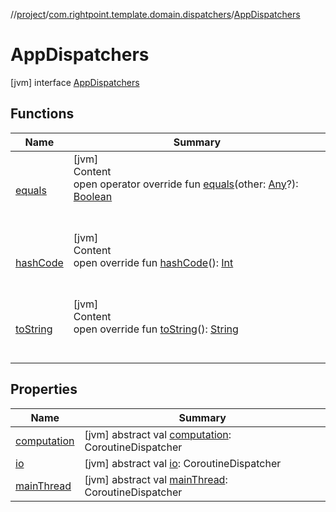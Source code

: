 //[project](../../index.md)/[com.rightpoint.template.domain.dispatchers](../index.md)/[AppDispatchers](index.md)



# AppDispatchers
[jvm] interface [AppDispatchers](index.md)


## Functions

|  Name|  Summary|
|---|---|
| [equals](https://kotlinlang.org/api/latest/jvm/stdlib/kotlin/-any/equals.html)| [jvm]  <br>Content  <br>open operator override fun [equals](https://kotlinlang.org/api/latest/jvm/stdlib/kotlin/-any/equals.html)(other: [Any](https://kotlinlang.org/api/latest/jvm/stdlib/kotlin/-any/index.html)?): [Boolean](https://kotlinlang.org/api/latest/jvm/stdlib/kotlin/-boolean/index.html)  <br><br><br>
| [hashCode](https://kotlinlang.org/api/latest/jvm/stdlib/kotlin/-any/hash-code.html)| [jvm]  <br>Content  <br>open override fun [hashCode](https://kotlinlang.org/api/latest/jvm/stdlib/kotlin/-any/hash-code.html)(): [Int](https://kotlinlang.org/api/latest/jvm/stdlib/kotlin/-int/index.html)  <br><br><br>
| [toString](https://kotlinlang.org/api/latest/jvm/stdlib/kotlin/-any/to-string.html)| [jvm]  <br>Content  <br>open override fun [toString](https://kotlinlang.org/api/latest/jvm/stdlib/kotlin/-any/to-string.html)(): [String](https://kotlinlang.org/api/latest/jvm/stdlib/kotlin/-string/index.html)  <br><br><br>


## Properties

|  Name|  Summary|
|---|---|
| [computation](index.md#com.rightpoint.template.domain.dispatchers/AppDispatchers/computation/#/PointingToDeclaration/)|  [jvm] abstract val [computation](index.md#com.rightpoint.template.domain.dispatchers/AppDispatchers/computation/#/PointingToDeclaration/): CoroutineDispatcher   <br>
| [io](index.md#com.rightpoint.template.domain.dispatchers/AppDispatchers/io/#/PointingToDeclaration/)|  [jvm] abstract val [io](index.md#com.rightpoint.template.domain.dispatchers/AppDispatchers/io/#/PointingToDeclaration/): CoroutineDispatcher   <br>
| [mainThread](index.md#com.rightpoint.template.domain.dispatchers/AppDispatchers/mainThread/#/PointingToDeclaration/)|  [jvm] abstract val [mainThread](index.md#com.rightpoint.template.domain.dispatchers/AppDispatchers/mainThread/#/PointingToDeclaration/): CoroutineDispatcher   <br>
